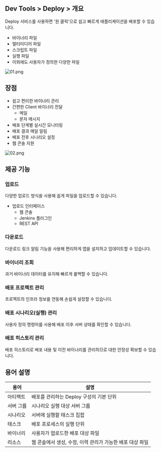 ## Dev Tools > Deploy > 개요

Deploy 서비스를 사용하면 '원 클릭'으로 쉽고 빠르게 애플리케이션을 배포할 수 있습니다.

* 바이너리 파일
* 멀티미디어 파일
* 스크립트 파일
* 실행 파일
* 이외에도 사용자가 정의한 다양한 파일 

![01.png](http://static.toastoven.net/prod_tcdeploy/overview/01.png)

## 장점

* 쉽고 편리한 바이너리 관리
* 간편한 Client 바이너리 전달
    * 메일
    * 문자 메시지    
* 배포 단계별 실시간 모니터링
* 배포 결과 메일 알림
* 배포 전후 시나리오 설정
* 웹 콘솔 지원

![02.png](http://static.toastoven.net/prod_tcdeploy/overview/02.png)

## 제공 기능

### 업로드
다양한 업로드 방식을 사용해 쉽게 파일을 업로드할 수 있습니다.
* 업로드 인터페이스
    * 웹 콘솔
    * Jenkins 플러그인
    * REST API

### 다운로드
다운로드 링크 알림 기능을 사용해 편리하게 앱을 설치하고 업데이트할 수 있습니다.

### 바이너리 조회
과거 바이너리 데이터를 유지해 빠르게 롤백할 수 있습니다.

### 배포 프로젝트 관리
프로젝트의 인프라 정보를 연동해 손쉽게 설정할 수 있습니다.

### 배포 시나리오(실행) 관리
사용자 정의 명령어를 사용해 배포 이후 서버 상태를 확인할 수 있습니다.

### 배포 히스토리 관리
배포 히스토리로 배포 내용 및 이전 바이너리를 관리하므로 대한 안정성 확보할 수 있습니다.

## 용어 설명

| 용어 | 설명 |
| --- | --- |
| 아티팩트 | 배포를 관리하는 Deploy 구성의 기본 단위 |
| 서버 그룹 | 시나리오 실행 대상 서버 그룹 |
| 시나리오 | 서버에 실행할 태스크 집합 |
| 태스크 | 배포 프로세스의 실행 단위 |
| 바이너리 | 사용자가 업로드한 배포 대상 파일 |
| 리소스 | 웹 콘솔에서 생성, 수정, 이력 관리가 가능한 배포 대상 파일 |
